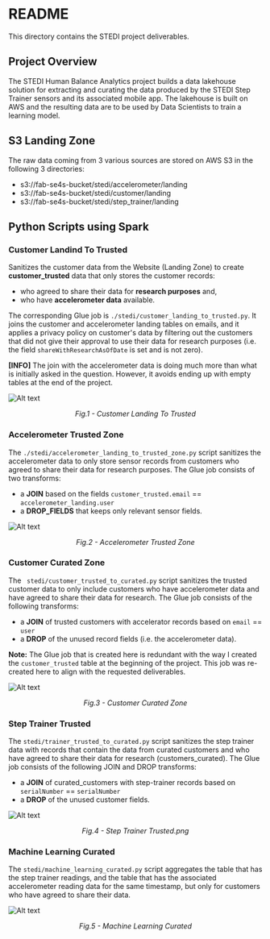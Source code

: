# README

This directory contains the STEDI project deliverables.

## Project Overview

The STEDI Human Balance Analytics project builds a data lakehouse solution for extracting and curating the data produced by the STEDI Step Trainer sensors and its associated mobile app. The lakehouse is built on AWS and the resulting data are to be used by Data Scientists to  train a learning model.

## S3 Landing Zone

The raw data coming from 3 various sources are stored on AWS S3 in the following 3 directories:
- s3://fab-se4s-bucket/stedi/accelerometer/landing
- s3://fab-se4s-bucket/stedi/customer/landing
- s3://fab-se4s-bucket/stedi/step_trainer/landing
    
## Python Scripts using Spark

### Customer Landind To Trusted
Sanitizes the customer data from the Website (Landing Zone) to create **customer_trusted** data that only stores the customer records:
- who agreed to share their data for **research purposes** and,
- who have **accelerometer data** available.

The corresponding Glue job is `./stedi/customer_landing_to_trusted.py`. It joins the customer and accelerometer landing tables on emails, and it applies a privacy policy on customer's data by filtering out the customers that did not give their approval to use their data for research purposes (i.e. the field `shareWithResearchAsOfDate` is set and is not zero).

**[INFO]** The join with the accelerometer data is doing much more than what is initially asked in the question. However, it avoids ending up with empty tables at the end of the project.   

![Alt text](./img/CustomerLandingToTrusted.png "Fig.1")<p align="center">*Fig.1 - Customer Landing To Trusted*</p>

###  Accelerometer Trusted Zone
The `./stedi/accelerometer_landing_to_trusted_zone.py` script sanitizes the accelerometer data to  only store sensor records from customers who agreed to share their data for research purposes. The Glue job consists of two transforms:
- a **JOIN** based on the fields `customer_trusted.email` == `accelerometer_landing.user`
- a **DROP_FIELDS** that keeps only relevant sensor fields.

![Alt text](./img/AccelerometerTrustedZone.png "Fig.2")<p align="center">*Fig.2 - Accelerometer Trusted Zone*</p>

###  Customer Curated Zone
The ` stedi/customer_trusted_to_curated.py` script 
sanitizes the trusted customer data to only include customers who have accelerometer data and have agreed to share their data for research.
The Glue job consists of the following transforms:
- a **JOIN** of trusted customers with accelerator records based on `email` ==  `user`
- a **DROP** of the unused record fields (i.e. the accelerometer data).

**Note:** The Glue job that is created here is redundant with the way I created the `customer_trusted` table at the beginning of the project. This job was re-created here to align with the requested deliverables.   

![Alt text](./img/CustomerCurated.png "Fig.3")<p align="center">*Fig.3 - Customer Curated Zone*</p>

### Step Trainer Trusted
The `stedi/trainer_trusted_to_curated.py` script sanitizes the step trainer data with records that contain the data from curated customers and who have agreed to share their data for research (customers_curated). The Glue job consists of the following JOIN and DROP transforms:
- a **JOIN** of curated_customers with step-trainer records based on `serialNumber` ==  `serialNumber`
- a **DROP** of the unused customer fields.

![Alt text](./img/StepTrainerTrusted.png "Fig.4")<p align="center">*Fig.4 - Step Trainer Trusted.png*</p>

### Machine Learning Curated
The `stedi/machine_learning_curated.py` script 
aggregates the table that has the step trainer readings, and the table that has the associated accelerometer reading data for the same timestamp, but only for customers who have agreed to share their data.

![Alt text](./img/MachineLearningCurated.png "Fig.5") <p align="center">*Fig.5 - Machine Learning Curated*</p>

